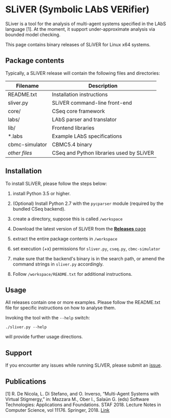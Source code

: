 
# SLiVER (Symbolic LAbS VERifier)

SLiver is a tool for the analysis of multi-agent systems specified in the
LAbS language [1]. At the moment, it support under-approximate analysis
via bounded model checking.

This page contains binary releases of SLiVER for Linux x64 systems.

## Package contents 

Typically, a SLiVER release will contain the following files and directories:

|Filename|Description
|------------------|----------------------------------|
|README.txt        |Installation instructions
|sliver.py         |SLiVER command-line front-end|
|core/             |CSeq core framework|
|labs/             |LAbS parser and translator|
|lib/              |Frontend libraries|
|*.labs            |Example LAbS specifications|
|cbmc-simulator    |CBMC5.4 binary|
|*other files*     |CSeq and Python libraries used by SLiVER|

## Installation

To install SLiVER, please follow the steps below:

1. install Python 3.5 or higher.
    
2. (Optional) Install Python 2.7 with the `pycparser` module
   (required by the bundled CSeq backend).

2. create a directory, suppose this is called `/workspace`

3. Download the latest version of SLiVER from the [**Releases** page](https://github.com/lou1306/sliver/releases)

4. extract the entire package contents in `/workspace`

5. set execution (+x) permissions for `sliver.py`, `cseq.py`, `cbmc-simulator` 

6. make sure that the backend's binary is in the search path, or
   amend the command strings in `sliver.py` accordingly.

7. Follow `/workspace/README.txt` for additional instructions.

## Usage

All releases contain one or more examples. Please follow the README.txt file for specific instructions on how to analyse them.

Invoking the tool with the `--help` switch:

    ./sliver.py --help

will provide further usage directions.

## Support

If you encounter any issues while running SLiVER, please submit
an [issue](https://github.com/lou1306/sliver/issues).

## Publications

[1] R. De Nicola, L. Di Stefano, and O. Inverso, “Multi-Agent Systems with Virtual Stigmergy,” in: Mazzara M., Ober I., Salaün G. (eds) Software Technologies: Applications and Foundations. STAF 2018. Lecture Notes in Computer Science, vol 11176. Springer, 2018. [Link](https://link.springer.com/chapter/10.1007%2F978-3-030-04771-9_26)
